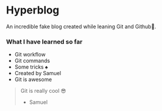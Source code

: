 # Hyperblog

An incredible fake blog created while leaning Git and Github💚.





### **What I have learned so far**
* Git workflow
* Git commands
* Some tricks ♠
* Created by Samuel
* Git is awesome

> Git is really cool 😎
> * Samuel